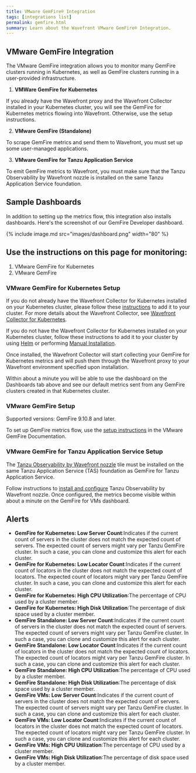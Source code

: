 ```yaml
---
title: VMware GemFire® Integration
tags: [integrations list]
permalink: gemfire.html
summary: Learn about the Wavefront VMware GemFire® Integration.
---
```


## VMware GemFire Integration

The VMware GemFire integration allows you to monitor many GemFire clusters running in Kubernetes, as well as GemFire clusters running in a user-provided infrastructure.

1. **VMWare GemFire for Kubernetes**

If you already have the Wavefront proxy and the Wavefront Collector installed in your Kubernetes cluster, you will see the GemFire for Kubernetes metrics flowing into Wavefront. Otherwise, use the setup instructions.

2. **VMware GemFire (Standalone)**

To scrape GemFire metrics and send them to Wavefront, you must set up some user-managed applications.

3. **VMware GemFire for Tanzu Application Service**

To emit GemFire metrics to Wavefront, you must make sure that the Tanzu Observability by Wavefront nozzle is installed on the same Tanzu Application Service foundation.

## Sample Dashboards

In addition to setting up the metrics flow, this integration also installs dashboards. Here's the screenshot of our GemFire Developer dashboard.

{% include image.md src="images/dashboard.png" width="80" %}

## Use the instructions on this page for monitoring:

1. VMware GemFire for Kubernetes
2. VMware GemFire

### VMware GemFire for Kubernetes Setup

If you do not already have the Wavefront Collector for Kubernetes installed on your Kubernetes cluster, please follow these [instructions](https://docs.wavefront.com/kubernetes.html#kubernetes-quick-install-using-helm) to add it to your cluster.
For more details about the Wavefront Collector, see [Wavefront Collector for Kubernetes](https://github.com/wavefrontHQ/wavefront-collector-for-kubernetes).

If you do not have the Wavefront Collector for Kubernetes installed on your Kubernetes cluster, follow these instructions to add it to your cluster by using [Helm](https://docs.wavefront.com/kubernetes.html#kubernetes-quick-install-using-helm) or performing [Manual Installation](https://docs.wavefront.com/kubernetes.html#kubernetes-manual-install).

Once installed, the Wavefront Collector will start collecting your GemFire for Kubernetes metrics and will push them through the Wavefront proxy to your Wavefront environment specified upon installation.

Within about a minute you will be able to use the dashboard on the Dashboards tab above and see our default metrics sent from any GemFire clusters created in that Kubernetes cluster.

### VMware GemFire Setup
Supported versions: GemFire 9.10.8 and later.

To set up GemFire metrics flow, use the [setup instructions](https://gemfire.docs.pivotal.io/910/gemfire/tools_modules/tanzu-observability.html) in the VMware GemFire Documentation.

### VMware GemFire for Tanzu Application Service Setup
The [Tanzu Observability by Wavefront nozzle](https://network.pivotal.io/products/wavefront-nozzle/) tile must be installed on the same Tanzu Application Service (TAS) foundation as GemFire for Tanzu Application Service. 

Follow instructions to [install and configure](https://docs.pivotal.io/wavefront-nozzle/3-x/installing.html#install) Tanzu Observability by Wavefront nozzle. Once configured, the metrics become visible within about a minute on the GemFire for VMs dashboard.



<h2>Alerts</h2>  <ul><li markdown="span"><b>GemFire for Kubernetes: Low Server Count</b>:Indicates if the current count of servers in the cluster does not match the expected count of servers. The expected count of servers might vary per Tanzu GemFire cluster. In such a case, you can clone and customize this alert for each cluster.</li><li markdown="span"><b>GemFire for Kubernetes: Low Locator Count</b>:Indicates if the current count of locators in the cluster does not match the expected count of locators. The expected count of locators might vary per Tanzu GemFire cluster. In such a case, you can clone and customize this alert for each cluster.</li><li markdown="span"><b>GemFire for Kubernetes: High CPU Utilization</b>:The percentage of CPU used by a cluster member.</li><li markdown="span"><b>GemFire for Kubernetes: High Disk Utilization</b>:The percentage of disk space used by a cluster member.</li><li markdown="span"><b>GemFire Standalone: Low Server Count</b>:Indicates if the current count of servers in the cluster does not match the expected count of servers. The expected count of servers might vary per Tanzu GemFire cluster. In such a case, you can clone and customize this alert for each cluster.</li><li markdown="span"><b>GemFire Standalone: Low Locator Count</b>:Indicates if the current count of locators in the cluster does not match the expected count of locators. The expected count of locators might vary per Tanzu GemFire cluster. In such a case, you can clone and customize this alert for each cluster.</li><li markdown="span"><b>GemFire Standalone: High CPU Utilization</b>:The percentage of CPU used by a cluster member.</li><li markdown="span"><b>GemFire Standalone: High Disk Utilization</b>:The percentage of disk space used by a cluster member.</li><li markdown="span"><b>GemFire VMs: Low Server Count</b>:Indicates if the current count of servers in the cluster does not match the expected count of servers. The expected count of servers might vary per Tanzu GemFire cluster. In such a case, you can clone and customize this alert for each cluster.</li><li markdown="span"><b>GemFire VMs: Low Locator Count</b>:Indicates if the current count of locators in the cluster does not match the expected count of locators. The expected count of locators might vary per Tanzu GemFire cluster. In such a case, you can clone and customize this alert for each cluster.</li><li markdown="span"><b>GemFire VMs: High CPU Utilization</b>:The percentage of CPU used by a cluster member.</li><li markdown="span"><b>GemFire VMs: High Disk Utilization</b>:The percentage of disk space used by a cluster member.</li></ul>